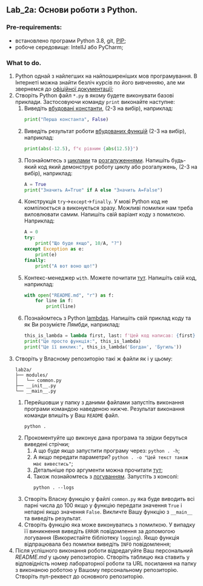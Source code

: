 ## Lab_2a: Основи роботи з Python.
### Pre-requirements:
- встановлено програми Python 3.8, git, [PIP](https://linuxize.com/post/how-to-install-pip-on-ubuntu-18.04/);
- робоче середовище: IntelIJ або PyCharm;
### What to do.
1. Python однай з найлегших на найпоширеніших мов програмування. В Інтернеті можна знайти безліч курсів по його вивченняю, але ми звернемся до [офіційної документації](https://docs.python.org/3.8/index.html);
1. Створіть Python файл `*.py` в якому будете виконувати базові приклади. Застосовуючи команду `print` виконайте наступне:
    1. Виведіть [вбудовані константи](https://docs.python.org/3.8/library/constants.html), (2-3 на вибір), наприклад:
       ```python
       print("Перша константа", False)
       ```
    1. Виведіть результат роботи [вбудованих функцій](https://docs.python.org/3.8/library/functions.html#func-repr) (2-3 на вибір), наприклад:
       ```python
       print(abs(-12.5), f"є рівним {abs(12.5)}")
       ``` 
    1. Познайомтесь з [циклами](https://docs.python.org/3.8/reference/compound_stmts.html#the-for-statement) та [розгалуженнями](https://docs.python.org/3.8/reference/compound_stmts.html#the-if-statement). Напишіть будь-який код який демонструє роботу циклу або розгалужень, (2-3 на вибір), наприклад:
       ```python
       A = True
       print("Значить А=True" if A else "Значить А=False")
       ```
    1. Конструкція `try`->`except`->`finally`. У мові Python код не компілюється а виконується зразу. Можливі помилки нам треба виловлювати самим. Напишіть свій варіант коду з помилкою. Наприклад:
       ```python
       A = 0
       try:
           print("Що буде якщо", 10/A, "?")
       except Exception as e:
           print(e)
       finally:
           print("А вот воно що!")
       ```
    1. Контекс-менеджер `with`. Можете почитати [тут](https://python-scripts.com/contextlib). Напишіть свій код, наприклад:
       ```python
       with open("README.md", "r") as f:
           for line in f:
               print(line)
       ```
    1. Познайомтесь з Python [lambdas](https://docs.python.org/3.8/reference/expressions.html#lambda). Напишіть свій приклад коду та як Ви розумієте Лямбди, наприклад:
       ```python
       this_is_lambda = lambda first, last: f'Цей код написав: {first} {last}'
       print("Це просто функція:", this_is_lambda)
       print("Це її виклик:", this_is_lambda('Богдан', 'Бугиль'))
       ```
1. Створіть у Власному репозиторію такі ж файли як і у цьому:
   ```text
   lab2a/
   ├── modules/
   │   └── common.py
   ├── __init__.py
   └── __main__.py
   ```
   1. Перейшовши у папку з даними файлами запустіть виконання програми командою наведеною нижче. Результат виконання команди впишіть у Ваш `README` файл.
        ```shell script
        python .
        ```
   1. Прокоментуйте що виконує дана програма та звідки беруться виведені стрічки;
       1. А що буде якщо запустити програму через: `python . -h`;
       1. А якщо передати параметри? `python . -o "Цей текст також має вивестись"`;
       1. Детальніше про аргументи можна прочитати [тут](https://docs.python.org/3/library/argparse.html);
       1. Також познайомтесь з [логуванням](https://docs.python.org/3/library/logging.html#module-logging). Запустіть з консолі:
            ```shell script
            python . --logs
            ```
   1. Створіть Власну функцію у файлі `common.py` яка буде виводить всі парні числа до 100 якщо у функцію передати значення `True` і непарні якщо значення `False`. Викличте Вашу функцію з `__main__` та виведіть результат.
   1. Створіть функцію яка може виконуватись з помилкою. У випадку її виникнення виведіть `ERROR` повідомлення за допомогою логування (Використайте бібліотеку `logging`). Якщо функція відпрацювала без помилки виведіть `INFO` повідомлення;
1. Після успішного виконання роботи відредагуйте Ваш персональний _README.md_ у цьому репозиторію. Створіть таблицю яка ставить у відповідність номер лабораторної роботи та URL посилання на папку з виконаною роботою у Вашому персональному репозиторію. Створіть пул-реквест до основного репозиторію.
